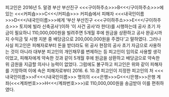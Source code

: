 피고인은 2016년 5. 말경 부산 부산진구 <<<구이하주소>>>B<<</구이하주소>>>에 있는 <<<커피숍>>>C<<</커피숍>>> 커피숍에서 피해자 <<<내국인이름>>>D<<</내국인이름>>>에게 ‘부산 부산진구 <<<구이하주소>>>E<<</구이하주소>>> 토지에 빌라 신축공사'(이하 '이 사건 공사‘라 한다)를 시행하는데 공사 초기 자금이 필요하니 110,000,000원을 빌려주면 5개월 후에 원금을 상환하고 공사 완공시까지 수익금 및 시행 지분 중 배당금으로 200,000,000원을 주겠다'고 말하였다.
그러나 사실 피고인은 피해자로부터 돈을 받더라도 위 공사 현장의 공사 초기 자금으로 사용하는 것이 아니라 대부분 피고인의 개인채무를 변제하는 등 피고인이 임의로 사용할 생각이었고, 피해자에게 약속한 것과 같이 5개월 후에 원금을 상환하고 배당금으로 약속한 위 금원을 지급할 의사나 능력이 없었다.
그럼에도 불구하고 피고인은 위와 같이 피해자를 기망하여 이에 속은 피해자로부터 2016. 6. 10.경 피고인이 지정한 피고인의 처 <<<내국인이름>>>F<<</내국인이름>>> 명의의 <<<은행>>>G<<</은행>>>은행 계좌(<<<계좌번호>>>H<<</계좌번호>>>)로 110,000,000원을 송금받아 이를 편취하였다.